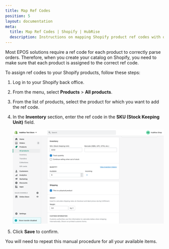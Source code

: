```yaml
---
title: Map Ref Codes
position: 5
layout: documentation
meta:
  title: Map Ref Codes | Shopify | HubRise
  description: Instructions on mapping Shopify product ref codes with other apps after connecting your EPOS with HubRise. Connect apps and synchronise your data.
---
```


Most EPOS solutions require a ref code for each product to correctly parse orders. Therefore, when you create your catalog on Shopify, you need to make sure that each product is assigned to the correct ref code.

To assign ref codes to your Shopify products, follow these steps:

1. Log in to your Shopify back office.
1. From the menu, select **Products** > **All products**.
1. From the list of products, select the product for which you want to add the ref code.
1. In the **Inventory** section, enter the ref code in the **SKU (Stock Keeping Unit)** field.
 
   ![Entering the ref code in the SKU field for a Shopify product](../images/005-en-shopify-map-ref-codes.png)

1. Click **Save** to confirm.

You will need to repeat this manual procedure for all your available items.
